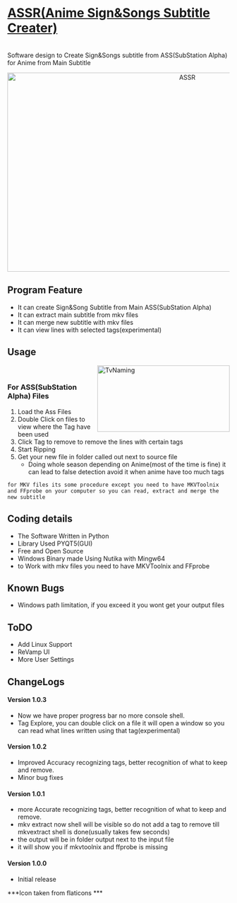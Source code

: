 <a href="https://github.com/ravarage/ASSR-Anime-Sign-Song-Ripper-/releases"><h1>ASSR(Anime Sign&Songs Subtitle Creater)</h1></a><br>
<label class="center" >Software design to Create Sign&Songs subtitle from ASS(SubStation Alpha) for Anime from Main Subtitle</label>
<p align="middle"><img  src="https://i.postimg.cc/WpGRKMZ6/main-w-DTp-Lug-RFN.png" alt="ASSR" align="middle" height="450" width="800"></p>
<h2>Program Feature</h2>
<ul>
    <li>It can create Sign&Song Subtitle from Main ASS(SubStation Alpha)</li>
    <li>It can extract main subtitle from mkv files</li>
    <li>It can merge new subtitle with mkv files</li>
    <li>It can view lines with selected tags(experimental)</li>
</ul>
<h2>Usage</h2><img src="https://i.postimg.cc/cJLtfhbC/main-9-Hk-WNJNRav.png" alt="TvNaming" align="right" height="150" width="300"><br>
<h3>For ASS(SubStation Alpha) Files</h3>
<ol>
    <li>Load the Ass Files</li>
    <li>Double Click on files to view where the Tag have been used</li>
    <li>Click Tag to remove to remove the lines with certain tags</li>
    <li>Start Ripping</li>
    <li>Get your new file in folder called out next to source file
    <ul>
        <li>Doing whole season depending on Anime(most of the time is fine) it can lead to false detection avoid it when anime have too much tags</li>
    </ul></li>
</ol>
<code>for MKV files its some procedure except you need to have MKVToolnix and FFprobe on your computer so you can read, extract and merge the new subtitle </code>
<h2>Coding details</h2>
<ul>
    <li>The Software Written in Python</li>
    <li>Library Used PYQT5(GUI)</li>
    <li>Free and Open Source</li>
    <li>Windows Binary made Using Nutika with Mingw64</li>
    <li>to Work with mkv files you need to have MKVToolnix and FFprobe</li>
</ul>
<h2>Known Bugs</h2>
<ul>
    <li>Windows path limitation, if you exceed it you wont get your output files</li>
</ul>
<h2>ToDO</h2>
<ul>
    <li>Add Linux Support</li>
    <li>ReVamp UI</li>
    <li>More User Settings</li>
</ul>
<h2>ChangeLogs</h2>

<h4>Version 1.0.3</h4>
<ul>
    <li>Now we have proper progress bar no more console shell.</li>
    <li>Tag Explore, you can double click on a file it will open a window so you can read what lines written using that tag(experimental)</li>
</ul>
<h4>Version 1.0.2</h4>
<ul>
    <li>Improved Accuracy recognizing tags, better recognition of what to keep and remove.</li>
    <li>Minor bug fixes</li>
</ul>
<h4>Version 1.0.1</h4>
<ul>
    <li>more Accurate recognizing tags, better recognition of what to keep and remove.</li>
    <li>mkv extract now shell will be visible so do not add a tag to remove till mkvextract shell is done(usually takes few seconds)</li>
    <li>the output will be in folder output next to the input file</li>
    <li>it will show you if mkvtoolnix and ffprobe is missing</li>
</ul>

<h4>Version 1.0.0</h4>
<ul>
    <li>Initial release</li>
</ul>
<label>***Icon taken from flaticons ***</label>
